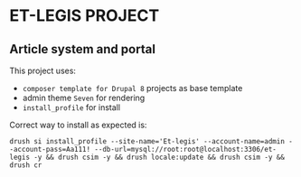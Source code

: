 # ET-LEGIS PROJECT

## Article system and portal

This project uses:

 - `composer template for Drupal 8` projects as base template
 - admin theme `Seven` for rendering
 - `install_profile` for install

Correct way to install as expected is:

```
drush si install_profile --site-name='Et-legis' --account-name=admin --account-pass=Aa111! --db-url=mysql://root:root@localhost:3306/et-legis -y && drush csim -y && drush locale:update && drush csim -y && drush cr
```